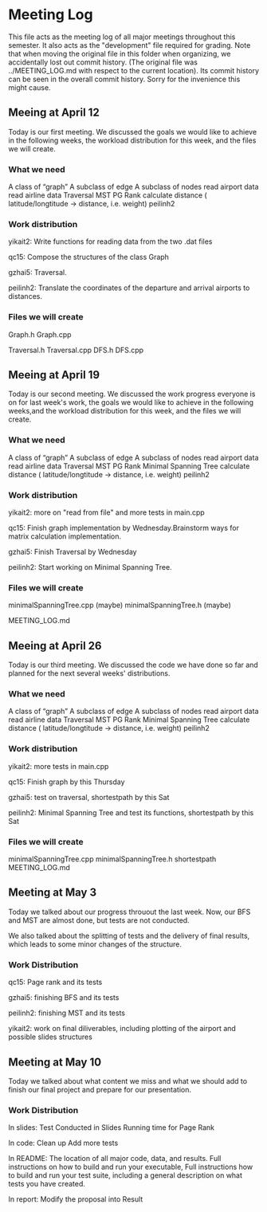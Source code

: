# Meeting Log

This file acts as the meeting log of all major meetings throughout this semester. It also acts as the "development" file required for grading. Note that when moving the original file in this folder when organizing, we accidentally lost out commit history. (The original file was ../MEETING_LOG.md with respect to the current location). Its commit history can be seen in the overall commit history. Sorry for the invenience this might cause.

## Meeing at April 12

Today is our first meeting. We discussed the goals we would like to achieve in the following weeks, the workload distribution for this week, and the files we will create.

### What we need
  A class of “graph”
	A subclass of edge 
  A subclass of nodes 
	read airport data
	read airline data
	Traversal
	MST
	PG Rank
calculate distance ( latitude/longtitude → distance, i.e. weight)  peilinh2


### Work distribution

yikait2: Write functions for reading data from the two .dat files

qc15: Compose the structures of the class Graph
 
gzhai5: Traversal.

peilinh2: Translate the coordinates of the departure and arrival airports to distances.

### Files we will create
Graph.h
Graph.cpp

Traversal.h
Traversal.cpp
DFS.h
DFS.cpp

## Meeing at April 19

Today is our second meeting. We discussed the work progress everyone is on for last week's work, the goals we would like to achieve in the following weeks,and the workload distribution for this week, and the files we will create.

### What we need
  A class of “graph”
	A subclass of edge 
  A subclass of nodes 
	read airport data
	read airline data
	Traversal
	MST
	PG Rank
Minimal Spanning Tree
calculate distance ( latitude/longtitude → distance, i.e. weight)  peilinh2


### Work distribution

yikait2: more on "read from file" and more tests in main.cpp

qc15: Finish graph implementation by Wednesday.Brainstorm ways for matrix calculation implementation.
 
gzhai5: Finish Traversal by Wednesday

peilinh2: Start working on Minimal Spanning Tree.

### Files we will create
minimalSpanningTree.cpp (maybe)
minimalSpanningTree.h (maybe)
 
MEETING_LOG.md

## Meeing at April 26

Today is our third meeting. We discussed the code we have done so far and planned for the next several weeks' distributions.

### What we need
  A class of “graph”
	A subclass of edge 
  A subclass of nodes 
	read airport data
	read airline data
	Traversal
	MST
	PG Rank
Minimal Spanning Tree
calculate distance ( latitude/longtitude → distance, i.e. weight)  peilinh2


### Work distribution

yikait2: more tests in main.cpp

qc15: Finish graph by this Thursday
 
gzhai5: test on traversal, shortestpath by this Sat

peilinh2: Minimal Spanning Tree and test its functions, shortestpath by this Sat

### Files we will create
minimalSpanningTree.cpp 
minimalSpanningTree.h 
shortestpath 
MEETING_LOG.md

## Meeting at May 3

Today we talked about our progress throuout the last week. Now, our BFS and MST are almost done, but tests are not conducted.

We also talked about the splitting of tests and the delivery of final results, which leads to some minor changes of the structure. 

### Work Distribution

qc15: Page rank and its tests

gzhai5: finishing BFS and its tests

peilinh2: finishing MST and its tests

yikait2: work on final diliverables, including plotting of the airport and possible slides structures

## Meeting at May 10

Today we talked about what content we miss and what we should add to finish our final project and prepare for our presentation.

### Work Distribution

In slides:
Test Conducted in Slides
Running time for Page Rank

In code:
Clean up
Add  more tests

In README:
The location of all major code, data, and results. 
Full instructions on how to build and run your executable,
Full instructions how to build and run your test suite, including a general description on what tests you have created.

In report:
Modify the proposal into Result
